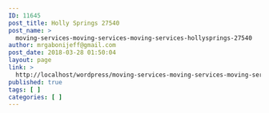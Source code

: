 ```yaml
---
ID: 11645
post_title: Holly Springs 27540
post_name: >
  moving-services-moving-services-moving-services-hollysprings-27540
author: mrgabonijeff@gmail.com
post_date: 2018-03-28 01:50:04
layout: page
link: >
  http://localhost/wordpress/moving-services-moving-services-moving-services-hollysprings-27540/
published: true
tags: [ ]
categories: [ ]
---
```

